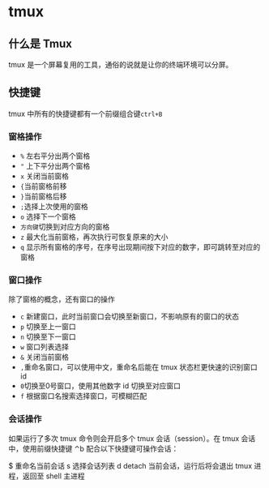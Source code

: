 # tmux

## 什么是 Tmux

tmux 是一个屏幕复用的工具，通俗的说就是让你的终端环境可以分屏。

## 快捷键

tmux 中所有的快捷键都有一个前缀组合键`ctrl+B`

### 窗格操作

* `%` 左右平分出两个窗格
* `"` 上下平分出两个窗格
* `x` 关闭当前窗格
* `{`当前窗格前移
* `}`当前窗格后移
* `;`选择上次使用的窗格
* `o` 选择下一个窗格
* `方向键`切换到对应方向的窗格
* `z` 最大化当前窗格，再次执行可恢复原来的大小
* `q` 显示所有窗格的序号，在序号出现期间按下对应的数字，即可跳转至对应的窗格

### 窗口操作

除了窗格的概念，还有窗口的操作

* `c` 新建窗口，此时当前窗口会切换至新窗口，不影响原有的窗口的状态
* `p` 切换至上一窗口
* `n` 切换至下一窗口
* `w` 窗口列表选择
* `&` 关闭当前窗格
* `,`重命名窗口，可以使用中文，重命名后能在 tmux 状态栏更快速的识别窗口 id
* `0`切换至0号窗口，使用其他数字 id 切换至对应窗口
* `f` 根据窗口名搜索选择窗口，可模糊匹配

### 会话操作

如果运行了多次 tmux 命令则会开启多个 tmux 会话（session）。在 tmux 会话中，使用前缀快捷键 ⌃b 配合以下快捷键可操作会话：

$ 重命名当前会话 s 选择会话列表 d detach 当前会话，运行后将会退出 tmux 进程，返回至 shell 主进程

